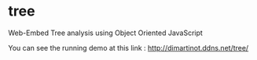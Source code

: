 # tree
Web-Embed Tree analysis using Object Oriented JavaScript

You can see the running demo at this link : <http://dimartinot.ddns.net/tree/>
